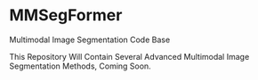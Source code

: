 # MMSegFormer
Multimodal Image Segmentation Code Base

This Repository Will Contain Several Advanced Multimodal Image Segmentation Methods, Coming Soon.
